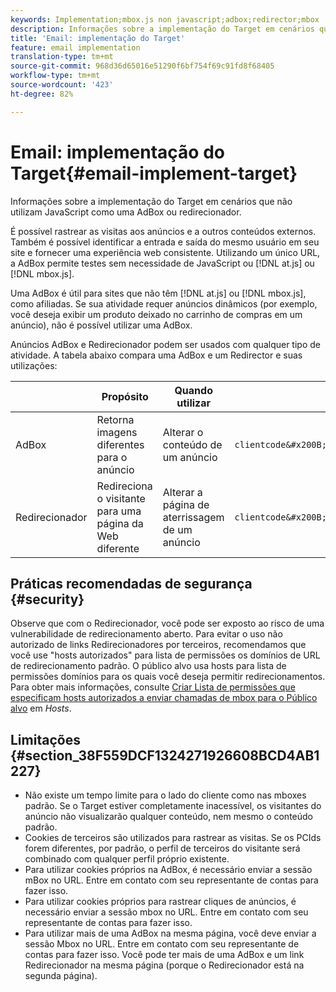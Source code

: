 ```yaml
---
keywords: Implementation;mbox.js non javascript;adbox;redirector;mbox
description: Informações sobre a implementação do Target em cenários que não utilizam JavaScript como uma AdBox ou redirecionador.
title: 'Email: implementação do Target'
feature: email implementation
translation-type: tm+mt
source-git-commit: 968d36d65016e51290f6bf754f69c91fd8f68405
workflow-type: tm+mt
source-wordcount: '423'
ht-degree: 82%

---
```



# Email: implementação do Target{#email-implement-target}

Informações sobre a implementação do Target em cenários que não utilizam JavaScript como uma AdBox ou redirecionador.

É possível rastrear as visitas aos anúncios e a outros conteúdos externos. Também é possível identificar a entrada e saída do mesmo usuário em seu site e fornecer uma experiência web consistente. Utilizando um único URL, a AdBox permite testes sem necessidade de JavaScript ou [!DNL at.js] ou [!DNL mbox.js].

Uma AdBox é útil para sites que não têm [!DNL at.js] ou [!DNL mbox.js], como afiliadas. Se sua atividade requer anúncios dinâmicos (por exemplo, você deseja exibir um produto deixado no carrinho de compras em um anúncio), não é possível utilizar uma AdBox.

Anúncios AdBox e Redirecionador podem ser usados com qualquer tipo de atividade. A tabela abaixo compara uma AdBox e um Redirector e suas utilizações:

|  | Propósito | Quando utilizar | Estrutura do URL | Tipo de oferta | Conteúdo da oferta |
|--- |--- |--- |--- |--- |--- |
| AdBox | Retorna imagens diferentes para o anúncio | Alterar o conteúdo de um anúncio | `clientcode&#x200B;.tt.&#x200B;omtrdc&#x200B;.net/&#x200B;m2&#x200B;/&#x200B;clientcode/ubox/&#x200B;image?` | oferta de redirecionamento | URL de uma imagem |
| Redirecionador | Redireciona o visitante para uma página da Web diferente | Alterar a página de aterrissagem de um anúncio | `clientcode&#x200B;.tt.omtrdc.net/&#x200B;m2/clientcode&#x200B;/ubox/page?` | oferta de redirecionamento | URL de uma página |

## Práticas recomendadas de segurança {#security}

Observe que com o Redirecionador, você pode ser exposto ao risco de uma vulnerabilidade de redirecionamento aberto. Para evitar o uso não autorizado de links Redirecionadores por terceiros, recomendamos que você use &quot;hosts autorizados&quot; para lista de permissões os domínios de URL de redirecionamento padrão. O público alvo usa hosts para lista de permissões domínios para os quais você deseja permitir redirecionamentos. Para obter mais informações, consulte [Criar Lista de permissões que especificam hosts autorizados a enviar chamadas de mbox para o Público alvo](/help/administrating-target/hosts.md#allowlist) em *Hosts*.

## Limitações {#section_38F559DCF1324271926608BCD4AB1227}

* Não existe um tempo limite para o lado do cliente como nas mboxes padrão. Se o Target estiver completamente inacessível, os visitantes do anúncio não visualizarão qualquer conteúdo, nem mesmo o conteúdo padrão.
* Cookies de terceiros são utilizados para rastrear as visitas. Se os PCIds forem diferentes, por padrão, o perfil de terceiros do visitante será combinado com qualquer perfil próprio existente.
* Para utilizar cookies próprios na AdBox, é necessário enviar a sessão mBox no URL. Entre em contato com seu representante de contas para fazer isso.
* Para utilizar cookies próprios para rastrear cliques de anúncios, é necessário enviar a sessão mbox no URL. Entre em contato com seu representante de contas para fazer isso.
* Para utilizar mais de uma AdBox na mesma página, você deve enviar a sessão Mbox no URL. Entre em contato com seu representante de contas para fazer isso. Você pode ter mais de uma AdBox e um link Redirecionador na mesma página (porque o Redirecionador está na segunda página).
